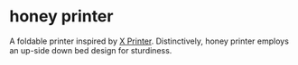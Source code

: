 # honey printer

A foldable printer inspired by [X Printer](https://hackaday.io/project/180369-x-printer-v2). Distinctively, honey printer employs an up-side down bed design for sturdiness. 
